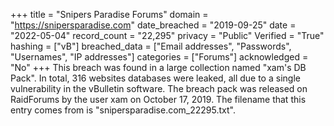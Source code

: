 +++
title = "Snipers Paradise Forums"
domain = "https://snipersparadise.com"
date_breached = "2019-09-25"
date = "2022-05-04"
record_count = "22,295"
privacy = "Public"
Verified = "True"
hashing = ["vB"]
breached_data = ["Email addresses", "Passwords", "Usernames", "IP addresses"]
categories = ["Forums"]
acknowledged = "No"
+++
This breach was found in a large collection named "xam's DB Pack". In total, 316 websites databases were leaked, all due to a single vulnerability in the vBulletin software. The breach pack was released on RaidForums by the user xam on October 17, 2019. The filename that this entry comes from is "snipersparadise.com_22295.txt".
